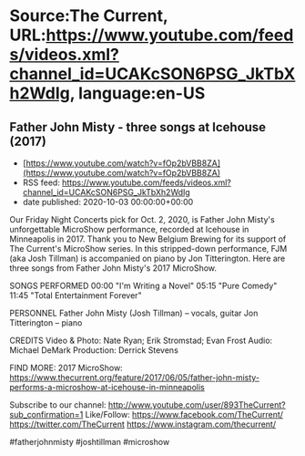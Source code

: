 # Source:The Current, URL:https://www.youtube.com/feeds/videos.xml?channel_id=UCAKcSON6PSG_JkTbXh2WdIg, language:en-US

## Father John Misty - three songs at Icehouse (2017)
 - [https://www.youtube.com/watch?v=fOp2bVBB8ZA](https://www.youtube.com/watch?v=fOp2bVBB8ZA)
 - RSS feed: https://www.youtube.com/feeds/videos.xml?channel_id=UCAKcSON6PSG_JkTbXh2WdIg
 - date published: 2020-10-03 00:00:00+00:00

Our Friday Night Concerts pick for Oct. 2, 2020, is Father John Misty's unforgettable MicroShow performance, recorded at Icehouse in Minneapolis in 2017. Thank you to New Belgium Brewing for its support of The Current's MicroShow series. In this stripped-down performance, FJM (aka Josh Tillman) is accompanied on piano by Jon Titterington. Here are three songs from Father John Misty's 2017 MicroShow.

SONGS PERFORMED
00:00 "I'm Writing a Novel"
05:15 "Pure Comedy"
11:45 "Total Entertainment Forever"

PERSONNEL
Father John Misty (Josh Tillman) – vocals, guitar
Jon Titterington – piano

CREDITS
Video & Photo: Nate Ryan; Erik Stromstad; Evan Frost
Audio: Michael DeMark
Production: Derrick Stevens

FIND MORE:
2017 MicroShow: https://www.thecurrent.org/feature/2017/06/05/father-john-misty-performs-a-microshow-at-icehouse-in-minneapolis

Subscribe to our channel:
http://www.youtube.com/user/893TheCurrent?sub_confirmation=1
Like/Follow:
https://www.facebook.com/TheCurrent/
https://twitter.com/TheCurrent
https://www.instagram.com/thecurrent/

#fatherjohnmisty #joshtillman #microshow

